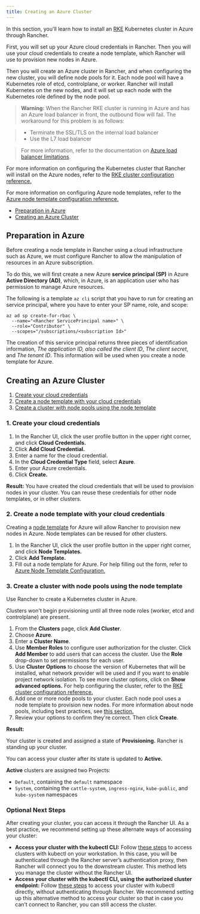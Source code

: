 ```yaml
---
title: Creating an Azure Cluster
---
```


<head>
  <link rel="canonical" href="https://ranchermanager.docs.rancher.com/how-to-guides/new-user-guides/launch-kubernetes-with-rancher/use-new-nodes-in-an-infra-provider/create-an-azure-cluster"/>
</head>

In this section, you'll learn how to install an [RKE](https://rancher.com/docs/rke/latest/en/) Kubernetes cluster in Azure through Rancher.

First, you will set up your Azure cloud credentials in Rancher. Then you will use your cloud credentials to create a node template, which Rancher will use to provision new nodes in Azure.

Then you will create an Azure cluster in Rancher, and when configuring the new cluster, you will define node pools for it. Each node pool will have a Kubernetes role of etcd, controlplane, or worker. Rancher will install Kubernetes on the new nodes, and it will set up each node with the Kubernetes role defined by the node pool.

>**Warning:** When the Rancher RKE cluster is running in Azure and has an Azure load balancer in front, the outbound flow will fail. The workaround for this problem is as follows:

> - Terminate the SSL/TLS on the internal load balancer
> - Use the L7 load balancer

> For more information, refer to the documentation on [Azure load balancer limitations](https://docs.microsoft.com/en-us/azure/load-balancer/components#limitations).

For more information on configuring the Kubernetes cluster that Rancher will install on the Azure nodes, refer to the [RKE cluster configuration reference.](../../../../../reference-guides/cluster-configuration/rancher-server-configuration/rke1-cluster-configuration.md)

For more information on configuring Azure node templates, refer to the [Azure node template configuration reference.](../../../../../reference-guides/cluster-configuration/downstream-cluster-configuration/node-template-configuration/azure.md)

- [Preparation in Azure](#preparation-in-azure)
- [Creating an Azure Cluster](#creating-an-azure-cluster)

## Preparation in Azure

Before creating a node template in Rancher using a cloud infrastructure such as Azure, we must configure Rancher to allow the manipulation of resources in an Azure subscription.

To do this, we will first create a new Azure **service principal (SP)** in Azure **Active Directory (AD)**, which, in Azure, is an application user who has permission to manage Azure resources.

The following is a template `az cli` script that you have to run for creating an service principal, where you have to enter your SP name, role, and scope:

```
az ad sp create-for-rbac \
  --name="<Rancher ServicePrincipal name>" \
  --role="Contributor" \
  --scopes="/subscriptions/<subscription Id>"
```

The creation of this service principal returns three pieces of identification information, *The application ID, also called the client ID*, *The client secret*, and *The tenant ID*. This information will be used when you create a node template for Azure.

## Creating an Azure Cluster


1. [Create your cloud credentials](#1-create-your-cloud-credentials)
2. [Create a node template with your cloud credentials](#2-create-a-node-template-with-your-cloud-credentials)
3. [Create a cluster with node pools using the node template](#3-create-a-cluster-with-node-pools-using-the-node-template)

### 1. Create your cloud credentials

1. In the Rancher UI, click the user profile button in the upper right corner, and click **Cloud Credentials.**
1. Click **Add Cloud Credential.**
1. Enter a name for the cloud credential.
1. In the **Cloud Credential Type** field, select **Azure**.
1. Enter your Azure credentials.
1. Click **Create.**

**Result:** You have created the cloud credentials that will be used to provision nodes in your cluster. You can reuse these credentials for other node templates, or in other clusters.

### 2. Create a node template with your cloud credentials

Creating a [node template](use-new-nodes-in-an-infra-provider.md#node-templates) for Azure will allow Rancher to provision new nodes in Azure. Node templates can be reused for other clusters.

1. In the Rancher UI, click the user profile button in the upper right corner, and click **Node Templates.**
1. Click **Add Template.**
1. Fill out a node template for Azure. For help filling out the form, refer to [Azure Node Template Configuration.](../../../../../reference-guides/cluster-configuration/downstream-cluster-configuration/node-template-configuration/azure.md)

### 3. Create a cluster with node pools using the node template

Use Rancher to create a Kubernetes cluster in Azure.

Clusters won't begin provisioning until all three node roles (worker, etcd and controlplane) are present.

1. From the **Clusters** page, click **Add Cluster**.
1. Choose **Azure**.
1. Enter a **Cluster Name**.
1. Use **Member Roles** to configure user authorization for the cluster. Click **Add Member** to add users that can access the cluster. Use the **Role** drop-down to set permissions for each user.
1. Use **Cluster Options** to choose the version of Kubernetes that will be installed, what network provider will be used and if you want to enable project network isolation. To see more cluster options, click on **Show advanced options.** For help configuring the cluster, refer to the [RKE cluster configuration reference.](../../../../../reference-guides/cluster-configuration/rancher-server-configuration/rke1-cluster-configuration.md)
1. Add one or more node pools to your cluster. Each node pool uses a node template to provision new nodes. For more information about node pools, including best practices, see [this section.](use-new-nodes-in-an-infra-provider.md)
1. Review your options to confirm they're correct. Then click **Create**.

**Result:**

Your cluster is created and assigned a state of **Provisioning.** Rancher is standing up your cluster.

You can access your cluster after its state is updated to **Active.**

**Active** clusters are assigned two Projects:

- `Default`, containing the `default` namespace
- `System`, containing the `cattle-system`, `ingress-nginx`, `kube-public`, and `kube-system` namespaces

### Optional Next Steps

After creating your cluster, you can access it through the Rancher UI. As a best practice, we recommend setting up these alternate ways of accessing your cluster:

- **Access your cluster with the kubectl CLI:** Follow [these steps](../../../../advanced-user-guides/manage-clusters/access-clusters/use-kubectl-and-kubeconfig.md#accessing-clusters-with-kubectl-from-your-workstation) to access clusters with kubectl on your workstation. In this case, you will be authenticated through the Rancher server’s authentication proxy, then Rancher will connect you to the downstream cluster. This method lets you manage the cluster without the Rancher UI.
- **Access your cluster with the kubectl CLI, using the authorized cluster endpoint:** Follow [these steps](../../../../advanced-user-guides/manage-clusters/access-clusters/use-kubectl-and-kubeconfig.md#authenticating-directly-with-a-downstream-cluster) to access your cluster with kubectl directly, without authenticating through Rancher. We recommend setting up this alternative method to access your cluster so that in case you can’t connect to Rancher, you can still access the cluster.